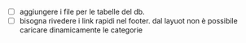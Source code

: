 - [ ] aggiungere i file per le tabelle del db.
- [ ] bisogna rivedere i link rapidi nel footer. dal layuot non è possibile caricare dinamicamente le categorie